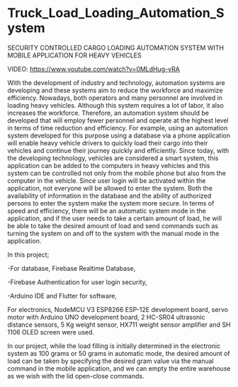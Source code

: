 # Truck_Load_Loading_Automation_System
SECURITY CONTROLLED CARGO LOADING AUTOMATION SYSTEM WITH MOBILE APPLICATION FOR HEAVY VEHICLES

VIDEO: https://www.youtube.com/watch?v=0MLdHug-yRA

With the development of industry and technology, automation systems are developing and these systems aim to reduce the workforce and maximize efficiency. Nowadays, both operators and many personnel are involved in loading heavy vehicles. Although this system requires a lot of labor, it also increases the workforce. Therefore, an automation system should be developed that will employ fewer personnel and operate at the highest level in terms of time reduction and efficiency. For example, using an automation system developed for this purpose using a database via a phone application will enable heavy vehicle drivers to quickly load their cargo into their vehicles and continue their journey quickly and efficiently. Since today, with the developing technology, vehicles are considered a smart system, this application can be added to the computers in heavy vehicles and this system can be controlled not only from the mobile phone but also from the computer in the vehicle. Since user login will be activated within the application, not everyone will be allowed to enter the system. Both the availability of information in the database and the ability of authorized persons to enter the system make the system more secure. In terms of speed and efficiency, there will be an automatic system mode in the application, and if the user needs to take a certain amount of load, he will be able to take the desired amount of load and send commands such as turning the system on and off to the system with the manual mode in the application.

In this project;

-For database, Firebase Realtime Database,

-Firebase Authentication for user login security,

-Arduino IDE and Flutter for software,

For electronics, NodeMCU V3 ESP8266 ESP-12E development board, servo motor with Arduino UNO development board, 2 HC-SR04 ultrasonic distance sensors, 5 Kg weight sensor, HX711 weight sensor amplifier and SH 1106 OLED screen were used.

In our project, while the load filling is initially determined in the electronic system as 100 grams or 50 grams in automatic mode, the desired amount of load can be taken by specifying the desired gram value via the manual command in the mobile application, and we can empty the entire warehouse as we wish with the lid open-close commands.

